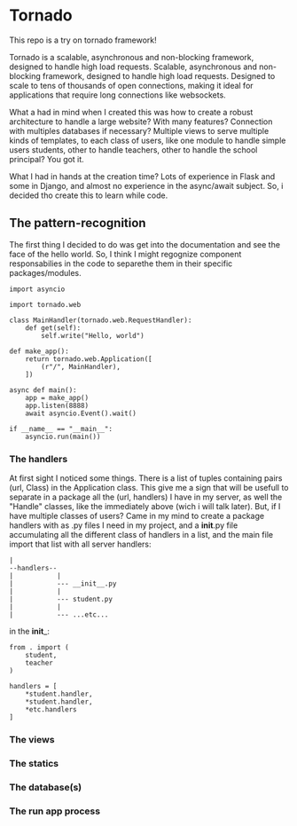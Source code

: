 # Tornado

This repo is a try on tornado framework!

Tornado is a scalable, asynchronous and non-blocking framework, designed to handle high load requests.
Scalable, asynchronous and non-blocking framework, designed to handle high load requests.
Designed to scale to tens of thousands of open connections, making it ideal for applications that require long connections like websockets.

What a had in mind when I created this was how to create a robust architecture to handle a large website? With many features? Connection with multiples databases if necessary? Multiple views to serve multiple kinds of templates, to each class of users, like one module to handle simple users students, other to handle teachers, other to handle the school principal? You got it.

What I had in hands at the creation time? Lots of experience in Flask and some in Django, and almost no experience in the async/await subject. So, i decided tho create this to learn while code.

## The pattern-recognition

The first thing I decided to do was get into the documentation and see the face of the hello world.
So, I think I might regognize component responsabilies in the code to separethe them in their specific packages/modules. 

```
import asyncio

import tornado.web

class MainHandler(tornado.web.RequestHandler):
    def get(self):
        self.write("Hello, world")

def make_app():
    return tornado.web.Application([
        (r"/", MainHandler),
    ])

async def main():
    app = make_app()
    app.listen(8888)
    await asyncio.Event().wait()

if __name__ == "__main__":
    asyncio.run(main())
```
### The handlers
At first sight I noticed some things. There is a list of tuples containing pairs (url, Class) in the Application class. This give me a sign that will be usefull to separate in a package all the (url, handlers) I have in my server, as well the "Handle" classes, like the immediately above (wich i will talk later). But, if I have multiple classes of users? Came in my mind to create a package handlers with as .py files I need in my project, and a __init__.py file accumulating all the different class of handlers in a list, and the main file import that list with  all server handlers:

```
|
--handlers--
|           |
|           --- __init__.py
|           |
|           --- student.py
|           |
|           --- ...etc...

```

in the __init___:

```
from . import (
    student,
    teacher
)

handlers = [
    *student.handler,
    *student.handler,
    *etc.handlers
]
```

### The views

### The statics

### The database(s)

### The run app process
